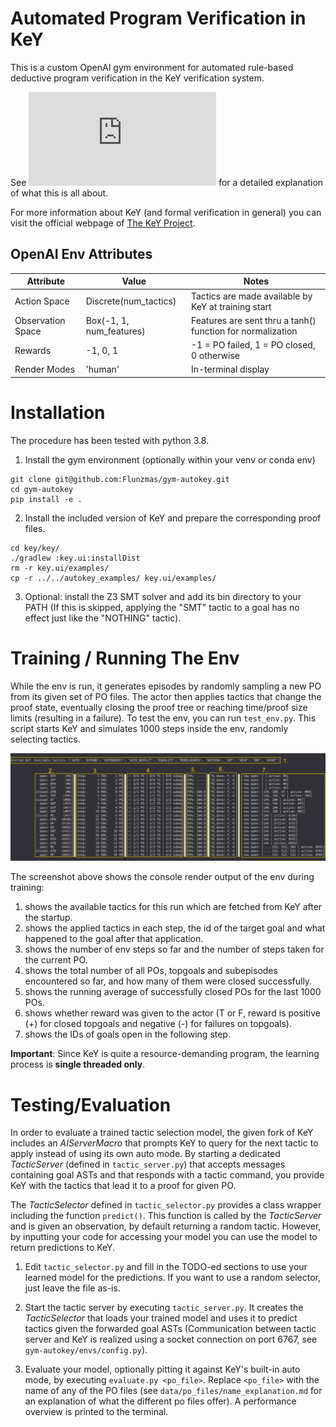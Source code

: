# Automated Program Verification in KeY

This is a custom OpenAI gym environment for automated rule-based deductive program verification in the KeY verification system.

See ![This PDF](https://github.com/Flunzmas/gym-autokey/blob/master/background_explanation/gym-autokey_explanation.pdf) for a detailed explanation of what this is all about.

For more information about KeY (and formal verification in general) you can visit the official webpage of [The KeY Project](https://www.key-project.org/).

## OpenAI Env Attributes

| Attribute         | Value                    | Notes                                                      |
|-------------------|--------------------------|------------------------------------------------------------|
| Action Space      | Discrete(num_tactics)    | Tactics are made available by KeY at training start        |
| Observation Space | Box(-1, 1, num_features) | Features are sent thru a tanh() function for normalization |
| Rewards           | -1, 0, 1                 | -1 = PO failed, 1 = PO closed, 0 otherwise                 |
| Render Modes      | 'human'                  | In-terminal display                                        |

# Installation

The procedure has been tested with python 3.8.


1. Install the gym environment (optionally within your venv or conda env)
```
git clone git@github.com:Flunzmas/gym-autokey.git
cd gym-autokey
pip install -e .
```

2. Install the included version of KeY and prepare the corresponding proof files.
```
cd key/key/
./gradlew :key.ui:installDist
rm -r key.ui/examples/
cp -r ../../autokey_examples/ key.ui/examples/
```

3. Optional: install the Z3 SMT solver and add its bin directory to your PATH (If this is skipped, applying the "SMT" tactic to a goal has no effect just like the "NOTHING" tactic).

# Training / Running The Env

While the env is run, it generates episodes by randomly sampling a new PO from its given set of PO files. The actor then applies tactics that change the proof state, eventually closing the proof tree or reaching time/proof size limits (resulting in a failure). To test the env, you can run `test_env.py`. This script starts KeY and simulates 1000 steps inside the env, randomly selecting tactics. 

![autokey_test_scr](img/autokey_test_scr.png)

The screenshot above shows the console render output of the env during training:

1. shows the available tactics for this run which are fetched from KeY after the startup.
2. shows the applied tactics in each step, the id of the target goal and what happened to the goal after that application.
3. shows the number of env steps so far and the number of steps taken for the current PO.
4. shows the total number of all POs, topgoals and subepisodes encountered so far, and how many of them were closed successfully.
5. shows the running average of successfully closed POs for the last 1000 POs.
6. shows whether reward was given to the actor (T or F, reward is positive (+) for closed topgoals and negative (-) for failures on topgoals).
7. shows the IDs of goals open in the following step.

__Important__: Since KeY is quite a resource-demanding program, the learning process is __single threaded only__.

# Testing/Evaluation

In order to evaluate a trained tactic selection model, the given fork of KeY includes an _AIServerMacro_ that prompts KeY to query for the next tactic to apply instead of using its own auto mode. By starting a dedicated _TacticServer_ (defined in `tactic_server.py`) that accepts messages containing goal ASTs and that responds with a tactic command, you provide KeY with the tactics that lead it to a proof for given PO.

The _TacticSelector_ defined in `tactic_selector.py` provides a class wrapper including the function `predict()`. This function is called by the _TacticServer_ and is given an observation, by default returning a random tactic. However, by inputting your code for accessing your model you can use the model to return predictions to KeY.

1. Edit `tactic_selector.py` and fill in the TODO-ed sections to use your learned model for the predictions. If you want to use a random selector, just leave the file as-is.

2. Start the tactic server by executing `tactic_server.py`. It creates the _TacticSelector_ that loads your trained model and uses it to predict tactics given the forwarded goal ASTs (Communication between tactic server and KeY is realized using a socket connection on port 6767, see `gym-autokey/envs/config.py`).

3. Evaluate your model, optionally pitting it against KeY's built-in auto mode, by executing `evaluate.py <po_file>`. Replace `<po_file>` with the name of any of the PO files (see `data/po_files/name_explanation.md` for an explanation of what the different po files offer). A performance overview is printed to the terminal.
